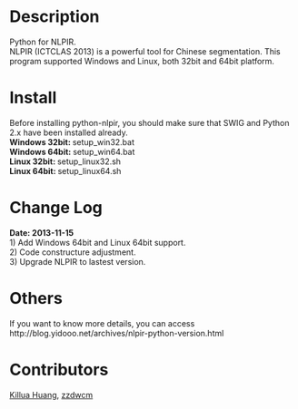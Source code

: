 <h1>Description</h1>
Python for NLPIR. <br/>
NLPIR (ICTCLAS 2013) is a powerful tool for Chinese segmentation. This program supported Windows and Linux, both 32bit and 64bit platform. 

<h1>Install</h1>
Before installing python-nlpir, you should make sure that SWIG and Python 2.x have been installed already.<br/>
<b>Windows 32bit: </b>setup_win32.bat<br/>
<b>Windows 64bit: </b>setup_win64.bat<br/>
<b>Linux 32bit: </b>setup_linux32.sh<br/>
<b>Linux 64bit: </b>setup_linux64.sh<br/>

<h1>Change Log</h1>
<b>Date: 2013-11-15</b><br/>
1) Add Windows 64bit and Linux 64bit support.<br/>
2) Code constructure adjustment.<br/>
3) Upgrade NLPIR to lastest version.<br/>

<h1>Others</h1>
If you want to know more details, you can access http://blog.yidooo.net/archives/nlpir-python-version.html

<h1>Contributors</h1>
<a href="https://github.com/killuahzl">Killua Huang</a>,&nbsp;<a href="https://github.com/zzdwcm">zzdwcm</a>
